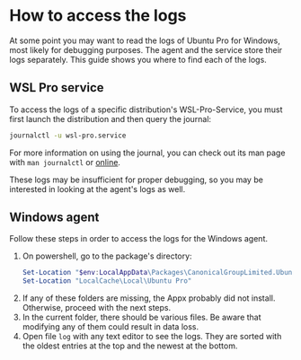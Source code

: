# How to access the logs

At some point you may want to read the logs of Ubuntu Pro for Windows, most likely for debugging purposes. The agent and the service store their logs separately. This guide shows you where to find each of the logs.

## WSL Pro service
To access the logs of a specific distribution's WSL-Pro-Service, you must first launch the distribution and then query the journal:
```bash
journalctl -u wsl-pro.service
```
For more information on using the journal, you can check out its man page with `man journalctl` or [online](https://man7.org/linux/man-pages/man1/journalctl.1.html).

These logs may be insufficient for proper debugging, so you may be interested in looking at the agent's logs as well.

## Windows agent
Follow these steps in order to access the logs for the Windows agent.
1. On powershell, go to the package's directory:
   ```powershell
   Set-Location "$env:LocalAppData\Packages\CanonicalGroupLimited.UbuntuProForWindows_*"
   Set-Location "LocalCache\Local\Ubuntu Pro"
   ```
2. If any of these folders are missing, the Appx probably did not install. Otherwise, proceed with the next steps.
3. In the current folder, there should be various files. Be aware that modifying any of them could result in data loss.
4. Open file `log` with any text editor to see the logs. They are sorted with the oldest entries at the top and the newest at the bottom.